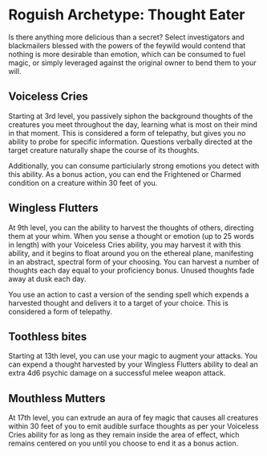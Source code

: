 # Roguish Archetype: Thought Eater
Is there anything more delicious than a secret? Select investigators and blackmailers blessed with the powers of the feywild would contend that nothing is more desirable than emotion, which can be consumed to fuel magic, or simply leveraged against the original owner to bend them to your will.

## Voiceless Cries
Starting at 3rd level, you passively siphon the background thoughts of the creatures you meet throughout the day, learning what is most on their mind in that moment. This is considered a form of telepathy, but gives you no ability to probe for specific information. Questions verbally directed at the target creature naturally shape the course of its thoughts.

Additionally, you can consume particiularly strong emotions you detect with this ability. As a bonus action, you can end the Frightened or Charmed condition on a creature within 30 feet of you.

## Wingless Flutters
At 9th level, you can the ability to harvest the thoughts of others, directing them at your whim. When you sense a thought or emotion (up to 25 words in length) with your Voiceless Cries ability, you may harvest it with this ability, and it begins to float around you on the ethereal plane, manifesting in an abstract, spectral form of your choosing. You can harvest a number of thoughts each day equal to your proficiency bonus. Unused thoughts fade away at dusk each day.

You use an action to cast a version of the sending spell which expends a harvested thought and delivers it to a target of your choice. This is considered a form of telepathy.

## Toothless bites
Starting at 13th level, you can use your magic to augment your attacks. You can expend a thought harvested by your Wingless Flutters ability to deal an extra 4d6 psychic damage on a successful melee weapon attack.

## Mouthless Mutters
At 17th level, you can extrude an aura of fey magic that causes all creatures within 30 feet of you to emit audible surface thoughts as per your Voiceless Cries ability for as long as they remain inside the area of effect, which remains centered on you until you choose to end it as a bonus action.
